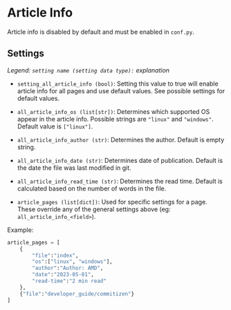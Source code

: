 # Article Info

Article info is disabled by default and must be enabled in `conf.py`.

## Settings

*Legend: `setting name (setting data type):` explanation*

- `setting_all_article_info (bool)`: Setting this value to true will enable article info for all pages and use default values. See possible settings for default values.

- `all_article_info_os (list[str])`: Determines which supported OS appear in the article info. Possible strings are `"linux"` and `"windows"`. Default value is `["linux"]`.

- `all_article_info_author (str)`: Determines the author. Default is empty string.

- `all_article_info_date (str)`: Determines date of publication. Default is the date the file was last modified in git.

- `all_article_info_read_time (str)`: Determines the read time. Default is calculated based on the number of words in the file.

- `article_pages (list[dict])`: Used for specific settings for a page. These override any of the general settings above (eg: `all_article_info_<field>`).

Example:

```python
article_pages = [
    {
        "file":"index",
        "os":["linux", "windows"],
        "author":"Author: AMD",
        "date":"2023-05-01",
        "read-time":"2 min read"
    },
    {"file":"developer_guide/commitizen"}
]
```
